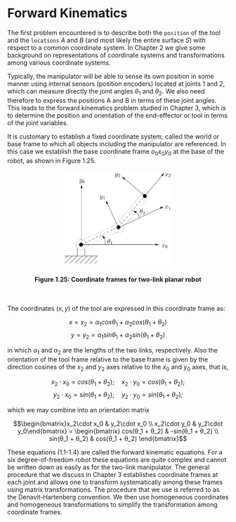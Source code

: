 &emsp;
# Forward Kinematics

The first problem encountered is to describe both the `position` of the tool and the `locations` $A$ and $B$ (and most likely the entire surface $S$) with respect to a common coordinate system. In Chapter 2 we give some background on representations of coordinate systems and transformations among various coordinate systems.

Typically, the manipulator will be able to sense its own position in some manner using internal sensors (position encoders) located at joints $1$ and $2$, which can measure directly the joint angles $θ_1$ and $θ_2$. We also need therefore to express the positions A and B in terms of these joint angles. This leads to the forward kinematics problem studied in Chapter 3, which is to determine the position and orientation of the end-effector or tool in terms of the joint variables.

It is customary to establish a fixed coordinate system, called the world or base frame to which all objects including the manipulator are referenced. In this case we establish the base coordinate frame $o_0x_0y_0$ at the base of the robot, as shown in Figure 1.25. 

<div align=center>
    <img src="imgs/1.25.png" width=250>
    <h4>Figure 1.25: Coordinate frames for two-link planar robot<h>
</div>
&emsp;

The coordinates $(x, y)$ of the tool are expressed in this coordinate frame as:

$$x=x_2 = α_1cosθ_1 + α_2cos(θ_1 + θ_2) $$
$$y=y_2 = α_1sinθ_1 + α_2sin(θ_1 + θ_2) $$

in which $α_1$ and $α_2$ are the lengths of the two links, respectively. Also the orientation of the tool frame relative to the base frame is given by the direction cosines of the $x_2$ and $y_2$ axes relative to the $x_0$ and $y_0$ axes, that is,

$$x_2\cdot x_0 = cos(θ_1 + θ_2);\quad x_2\cdot y_0 = cos(θ_1 + θ_2); $$
$$y_2\cdot x_0 = sin(θ_1 + θ_2);\quad y_2\cdot y_0 = sin(θ_1 + θ_2); $$


which we may combine into an orientation matrix

$$\begin{bmatrix}x_2\cdot x_0 & y_2\cdot x_0  \\
x_2\cdot y_0 & y_2\cdot y_0\end{bmatrix} = \begin{bmatrix}
cos(θ_1 + θ_2) & -sin(θ_1 + θ_2) \\
sin(θ_1 + θ_2) & cos(θ_1 + θ_2)
\end{bmatrix}$$


These equations (1.1-1.4) are called the forward kinematic equations. For a six degree-of-freedom robot these equations are quite complex and cannot be written down as easily as for the two-link manipulator. The general procedure that we discuss in Chapter 3 establishes coordinate frames at each joint and allows one to transform systematically among these frames using matrix transformations. The procedure that we use is referred to as the Denavit-Hartenberg convention. We then use homogeneous coordinates and homogeneous transformations to simplify the transformation among coordinate frames.
